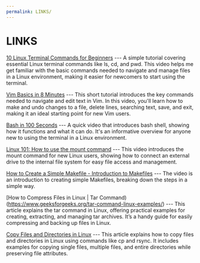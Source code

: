 ```yaml
---
permalink: LINKS/
---
```


# LINKS

[10 Linux Terminal Commands for Beginners](https://youtu.be/CpTfQ-q6MPU?si=KyYuJvhB8cBWMg1a) --- A simple tutorial covering essential Linux terminal commands like ls, cd, and pwd. This video helps me get familiar with the basic commands needed to navigate and manage files in a Linux environment, making it easier for newcomers to start using the terminal.

[Vim Basics in 8 Minutes](https://youtu.be/ggSyF1SVFr4?si=J7pvkP_k8ND8NQM6) --- This short tutorial introduces the key commands needed to navigate and edit text in Vim. In this video, you'll learn how to make and undo changes to a file, delete lines, searching text, save, and exit, making it an ideal starting point for new Vim users.

[Bash in 100 Seconds](https://youtu.be/I4EWvMFj37g?si=mzgGoWnA0bgiVK2r) --- A quick video that introduces bash shell, showing how it functions and what it can do. It's an informative overview for anyone new to using the terminal in a Linux environment.

[Linux 101: How to use the mount command](https://youtu.be/-HycpQEFESY?si=CqTLDJTPn-zcprz2) --- This video introduces the mount command for new Linux users, showing how to connect an external drive to the internal file system for easy file access and management.

[How to Create a Simple Makefile - Introduction to Makefiles](https://youtu.be/_r7i5X0rXJk?si=BIVVbjQBKt0hFpD6) --- The video is an introduction to creating simple Makefiles, breaking down the steps in a simple way.

[How to Compress Files in Linux | Tar Command)(https://www.geeksforgeeks.org/tar-command-linux-examples/) --- This article explains the tar command in Linux, offering practical examples for creating, extracting, and managing tar archives. It’s a handy guide for easily compressing and backing up files in Linux.

[Copy Files and Directories in Linux](https://www.linode.com/docs/guides/how-to-copy-files-and-directories-in-linux/) --- This article explains how to copy files and directories in Linux using commands like cp and rsync. It includes examples for copying single files, multiple files, and entire directories while preserving file attributes.
